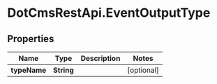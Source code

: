 # DotCmsRestApi.EventOutputType

## Properties

Name | Type | Description | Notes
------------ | ------------- | ------------- | -------------
**typeName** | **String** |  | [optional] 


